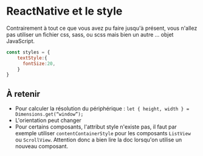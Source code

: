 # ReactNative et le style

Contrairement à tout ce que vous avez pu faire jusqu'à présent, vous n'allez pas utiliser un fichier css, sass, ou scss mais bien un autre ... objet JavaScript.

```javascript
const styles = {
    textStyle:{
      fontSize:20,
    }
}
```

## À retenir

* Pour calculer la résolution du périphérique : `let { height, width } = Dimensions.get(“window”);`
* L'orientation peut changer
* Pour certains composants, l'attribut style n'existe pas, il faut par exemple utiliser `contentContainerStyle` pour les composants `ListView` ou `ScrollView`. Attention donc a bien lire la doc lorsqu'on utilise un nouveau composant.
